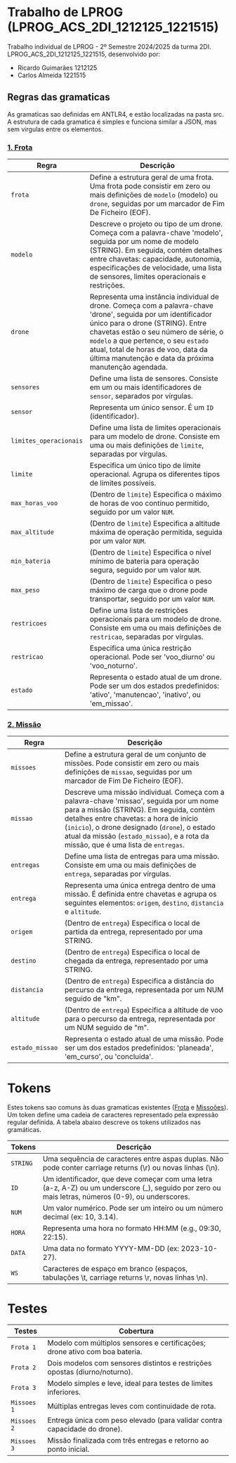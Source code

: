 # Trabalho de LPROG (LPROG_ACS_2DI_1212125_1221515)

Trabalho individual de LPROG - 2º Semestre 2024/2025 da turma 2DI. 
LPROG_ACS_2DI_1212125_1221515, desenvolvido por:

- Ricardo Guimarães 1212125
- Carlos Almeida 1221515

## Regras das gramaticas
As gramaticas sao definidas em ANTLR4, e estão localizadas na pasta src.
A estrutura de cada gramatica é simples e funciona similar a JSON, mas sem virgulas entre os elementos.


### [1. Frota](src/Frota/Frota.g4)

| Regra                  | Descrição                                                                                                                                                                                                                                                                                                                        |
|------------------------|----------------------------------------------------------------------------------------------------------------------------------------------------------------------------------------------------------------------------------------------------------------------------------------------------------------------------------|
| `frota`                | Define a estrutura geral de uma frota. Uma frota pode consistir em zero ou mais definições de `modelo` (modelo) ou `drone`, seguidas por um marcador de Fim De Ficheiro (EOF).                                                                                                                                                   |
| `modelo`               | Descreve o projeto ou tipo de um drone. Começa com a palavra-chave 'modelo', seguida por um nome de modelo (STRING). Em seguida, contém detalhes entre chavetas: capacidade, autonomia, especificações de velocidade, uma lista de sensores, limites operacionais e restrições.                                                  |
| `drone`                | Representa uma instância individual de drone. Começa com a palavra-chave 'drone', seguida por um identificador único para o drone (STRING). Entre chavetas estão o seu número de série, o `modelo` a que pertence, o seu `estado` atual, total de horas de voo, data da última manutenção e data da próxima manutenção agendada. |
| `sensores`             | Define uma lista de sensores. Consiste em um ou mais identificadores de `sensor`, separados por vírgulas.                                                                                                                                                                                                                        |
| `sensor`               | Representa um único sensor. É um `ID` (identificador).                                                                                                                                                                                                                                                                           |
| `limites_operacionais` | Define uma lista de limites operacionais para um modelo de drone. Consiste em uma ou mais definições de `limite`, separadas por vírgulas.                                                                                                                                                                                        |
| `limite`               | Especifica um único tipo de limite operacional. Agrupa os diferentes tipos de limites possíveis.                                                                                                                                                                                                                                 |
| `max_horas_voo`        | (Dentro de `limite`) Especifica o máximo de horas de voo contínuo permitido, seguido por um valor `NUM`.                                                                                                                                                                                                                         |
| `max_altitude`         | (Dentro de `limite`) Especifica a altitude máxima de operação permitida, seguida por um valor `NUM`.                                                                                                                                                                                                                             |
| `min_bateria`          | (Dentro de `limite`) Especifica o nível mínimo de bateria para operação segura, seguido por um valor `NUM`.                                                                                                                                                                                                                      |
| `max_peso`             | (Dentro de `limite`) Especifica o peso máximo de carga que o drone pode transportar, seguido por um valor `NUM`.                                                                                                                                                                                                                 |
| `restricoes`           | Define uma lista de restrições operacionais para um modelo de drone. Consiste em uma ou mais definições de `restricao`, separadas por vírgulas.                                                                                                                                                                                  |
| `restricao`            | Especifica uma única restrição operacional. Pode ser 'voo_diurno' ou 'voo_noturno'.                                                                                                                                                                                                                                              |
| `estado`               | Representa o estado atual de um drone. Pode ser um dos estados predefinidos: 'ativo', 'manutencao', 'inativo', ou 'em_missao'.                                                                                                                                                                                                   |

### [2. Missão](src/Missoes/Missoes.g4)

| Regra           | Descrição                                                                                                                                                                                                                                                                                                             |
|-----------------|-----------------------------------------------------------------------------------------------------------------------------------------------------------------------------------------------------------------------------------------------------------------------------------------------------------------------|
| `missoes`       | Define a estrutura geral de um conjunto de missões. Pode consistir em zero ou mais definições de `missao`, seguidas por um marcador de Fim De Ficheiro (EOF).                                                                                                                                                         |
| `missao`        | Descreve uma missão individual. Começa com a palavra-chave 'missao', seguida por um nome para a missão (STRING). Em seguida, contém detalhes entre chavetas: a hora de início (`inicio`), o drone designado (`drone`), o estado atual da missão (`estado_missao`), e a rota da missão, que é uma lista de `entregas`. |
| `entregas`      | Define uma lista de entregas para uma missão. Consiste em uma ou mais definições de `entrega`, separadas por vírgulas.                                                                                                                                                                                                |
| `entrega`       | Representa uma única entrega dentro de uma missão. É definida entre chavetas e agrupa os seguintes elementos: `origem`, `destino`, `distancia` e `altitude`.                                                                                                                                                          |
| `origem`        | (Dentro de `entrega`) Especifica o local de partida da entrega, representado por uma STRING.                                                                                                                                                                                                                          |
| `destino`       | (Dentro de `entrega`) Especifica o local de chegada da entrega, representado por uma STRING.                                                                                                                                                                                                                          |
| `distancia`     | (Dentro de `entrega`) Especifica a distância do percurso da entrega, representada por um NUM seguido de "km".                                                                                                                                                                                                         |
| `altitude`      | (Dentro de `entrega`) Especifica a altitude de voo para o percurso da entrega, representada por um NUM seguido de "m".                                                                                                                                                                                                |
| `estado_missao` | Representa o estado atual de uma missão. Pode ser um dos estados predefinidos: 'planeada', 'em_curso', ou 'concluida'.                                                                                                                                                                                                |

# Tokens
Estes tokens sao comuns às duas gramaticas existentes ([Frota](src/Frota/Frota.g4) e [Missoões](src/Missoes/Missoes.g4)). 
Um token define uma cadeia de caracteres representado pela expressão regular definida.
A tabela abaixo descreve os tokens utilizados nas gramáticas. 

| **Tokens** | **Descrição**                                                                                                                                     |
|------------|---------------------------------------------------------------------------------------------------------------------------------------------------|
| `STRING`   | Uma sequência de caracteres entre aspas duplas. Não pode conter carriage returns (\r) ou novas linhas (\n).                                       |
| `ID`       | Um identificador, que deve começar com uma letra (a-z, A-Z) ou um underscore (_), seguido por zero ou mais letras, números (0-9), ou underscores. |
| `NUM`      | Um valor numérico. Pode ser um inteiro ou um número decimal (ex: 10, 3.14).                                                                       |
| `HORA`     | Representa uma hora no formato HH:MM (e.g., 09:30, 22:15).                                                                                        |
| `DATA`     | Uma data no formato YYYY-MM-DD (ex: 2023-10-27).                                                                                                  |
| `WS`       | Caracteres de espaço em branco (espaços, tabulações \t, carriage returns \r, novas linhas \n).                                                    |


# Testes

| **Testes**  | **Cobertura** |
|-------------|---|
| `Frota 1`   | Modelo com múltiplos sensores e certificações; drone ativo com boa bateria. |
| `Frota 2`   | Dois modelos com sensores distintos e restrições opostas (diurno/noturno). |
| `Frota 3`   | Modelo simples e leve, ideal para testes de limites inferiores. |
| `Missoes 1` | Múltiplas entregas leves com continuidade de rota. |
| `Missoes 2` | Entrega única com peso elevado (para validar contra capacidade do drone). |
| `Missoes 3` | Missão finalizada com três entregas e retorno ao ponto inicial. |